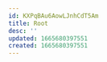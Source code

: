```yaml
---
id: KXPqBAu6AowLJnhCdT5Am
title: Root
desc: ''
updated: 1665680397551
created: 1665680397551
---
```


